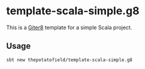 # template-scala-simple.g8 #

This is a [Giter8][g8] template for a simple Scala project.

[g8]: http://www.foundweekends.org/giter8/

## Usage ##
```
sbt new thepotatofield/template-scala-simple.g8
```
